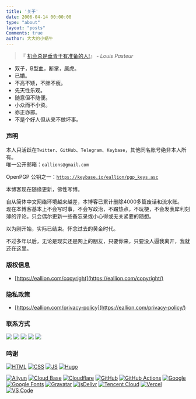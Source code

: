 ```yaml
---
title: '关于'
date: 2006-04-14 00:00:00
type: "about"
layout: "posts"
Comments: true
author: 大大的小蜗牛
---
```


> 『 [机会总是垂青于有准备的人!](https://en.wikipedia.org/wiki/Louis_Pasteur#Career)』 - *Louis Pasteur*

- 双子，B型血，断掌，属虎。
- 已婚。
- 不高不矮，不胖不瘦。
- 先天性乐观。
- 随意但不随便。
- 小众而不小资。
- 亦正亦邪。
- 不是个好人但从来不做坏事。


### 声明

本人只活跃在`Twitter`、`GitHub`、`Telegram`、`Keybase`，其他同名账号绝非本人所有。  
唯一公开邮箱：`eallions@gmail.com`   

OpenPGP 公钥之一：[`https://keybase.io/eallion/pgp_keys.asc`](https://keybase.io/eallion/pgp_keys.asc)  

本博客现在随缘更新，佛性写博。

自从简体中文网络环境越来越差，本博客已累计删除4000多篇废话和流水账。  
现在本博客基本上不会写时事，不会写政治，不蹭热点，不玩梗，不会发表犀利刻薄的评论。只会偶尔更新一些备忘录或小心得或无关紧要的随想。

以为刚开始，实际已结束。怀念过去的黄金时代。

不过多年以后，无论是现实还是网上的朋友，只要你来，只要没人逼我离开，我就还在这里。

### 版权信息  

- [https://eallion.com/copyright](https://eallion.com/copyright/)  

### 隐私政策

- [https://eallion.com/privacy-policy](https://eallion.com/privacy-policy/)

### 联系方式

<a href="mailto:eallions@gmail.com" target="_blank" rel="noopener"><img class="avatar non-box" src="https://img.shields.io/badge/eallions@gmail.com-blue?style=flat&labelColor=555&logo=gmail&link=mailto:eallions@gmail.com&logoColor=fff"></a>
<a href="https://twitter.com/eallion" target="_blank" rel="noopener"><img class="avatar non-box" src="https://img.shields.io/badge/Twitter-@eallion-blue?style=flat&labelColor=555&logo=twitter&logoColor=fff"></a>
<a href="https://github.com/eallion" target="_blank" rel="noopener"><img class="avatar non-box" src="https://img.shields.io/badge/GitHub-@eallion-blue?style=flat&labelColor=555&logo=GitHub&logoColor=fff"></a>
<a href="https://t.me/eallion" target="_blank" rel="noopener"><img class="avatar non-box" src="https://img.shields.io/badge/Telegram-@eallion-blue?style=flat&labelColor=555&logo=telegram&logoColor=fff"></a>
<a href="https://keybase.io/eallion" target="_blank" rel="noopener"><img class="avatar non-box" src="https://img.shields.io/badge/Keybase-@eallion-blue?style=flat&labelColor=555&logo=Keybase&logoColor=fff"></a>

### 鸣谢

<a href="https://html5.org/" target="_blank" rel="noopener"><img class="avatar non-box" alt="HTML" src="https://img.shields.io/badge/HTML5-blue?style=flat&color=E34F26&labelColor=555&logo=HTML5&logoColor=E34F26"></a>
<a href="https://www.w3.org/Style/CSS/Overview.en.html" target="_blank" rel="noopener"><img class="avatar non-box" alt="CSS" src="https://img.shields.io/badge/CSS3-blue?style=flat&color=1572B6&labelColor=555&logo=CSS3&logoColor=1572B6"></a>
<a href="https://www.javascript.com/" target="_blank" rel="noopener"><img class="avatar non-box" alt="JS" src="https://img.shields.io/badge/JavaScript-blue?style=flat&color=F7DF1E&labelColor=555&logo=JavaScript&logoColor=F7DF1E"></a>
<a href="https://gohugo.io" target="_blank" rel="noopener"><img class="avatar non-box" alt="Hugo" src="https://img.shields.io/badge/Hugo-blue?style=flat&color=FF4088&labelColor=555&logo=Hugo&logoColor=FF4088"></a>  

<a href="https://www.aliyun.com" target="_blank" rel="noopener"><img class="avatar non-box" alt="Aliyun" src="https://img.shields.io/badge/Aliyun-blue?style=flat&color=blue&labelColor=555&logo=Alibaba-Cloud&logoColor=fff"></a>
<a href="https://cloud.tencent.com/product/tcb" target="_blank" rel="noopener"><img class="avatar non-box" alt="Cloud Base" src="https://img.shields.io/badge/CloudBase-blue?style=flat&color=blue&labelColor=555&logo=Windows-Terminal&logoColor=fff"></a>
<a href="https://www.cloudflare.com" target="_blank" rel="noopener"><img class="avatar non-box" alt="Cloudflare" src="https://img.shields.io/badge/Cloudflare-blue?style=flat&color=blue&labelColor=555&logo=cloudflare&logoColor=fff"></a>
<a href="https://www.github.com" target="_blank" rel="noopener"><img class="avatar non-box" alt="GitHub" src="https://img.shields.io/badge/GitHub-blue?style=flat&color=blue&labelColor=555&logo=GitHub&logoColor=fff"></a>
<a href="https://github.com/actions" target="_blank" rel="noopener"><img class="avatar non-box" alt="GitHub Actions" src="https://img.shields.io/badge/GitHub%20Actions-blue?style=flat&color=blue&labelColor=555&logo=GitHub-Actions&logoColor=fff"></a>
<a href="https://www.google.com" target="_blank" rel="noopener"><img class="avatar non-box" alt="Google" src="https://img.shields.io/badge/Google-blue?style=flat&color=blue&labelColor=555&logo=Google&logoColor=fff"></a>
<a href="https://fonts.google.com" target="_blank" rel="noopener"><img class="avatar non-box" alt="Google Fonts" src="https://img.shields.io/badge/Google%20Fonts-blue?style=flat&color=blue&labelColor=555&logo=Google-Fonts&logoColor=fff"></a>
<a href="https://gravatar.com/" target="_blank" rel="noopener"><img class="avatar non-box" alt="Gravatar" src="https://img.shields.io/badge/Gravatar-blue?style=flat&color=blue&labelColor=555&logo=Gravatar&logoColor=fff"></a>
<a href="https://www.jsdelivr.com/" target="_blank" rel="noopener"><img class="avatar non-box" alt="jsDelivr" src="https://img.shields.io/badge/jsDelivr-blue?style=flat&color=blue&labelColor=555&logo=jsDelivr&logoColor=fff"></a>
<a href="https://cloud.tencent.com" target="_blank" rel="noopener"><img class="avatar non-box" alt="Tencent Cloud" src="https://img.shields.io/badge/Tencent%20Cloud-blue?style=flat&color=blue&labelColor=555&logo=tencent-qq&logoColor=fff"></a>
<a href="https://vercel.com" target="_blank" rel="noopener"><img class="avatar non-box" alt="Vercel" src="https://img.shields.io/badge/Vercel-blue?style=flat&color=blue&labelColor=555&logo=Vercel&logoColor=fff"></a>
<a href="https://code.visualstudio.com/" target="_blank" rel="noopener"><img class="avatar non-box" alt="VS Code" src="https://img.shields.io/badge/VS%20Code-blue?style=flat&color=blue&labelColor=555&logo=visual-studio-code&logoColor=fff"></a>